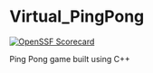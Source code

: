 # Virtual_PingPong
[![OpenSSF Scorecard](https://api.securityscorecards.dev/projects/github.com/{LanguageCodem}/{}/badge)](https://securityscorecards.dev/viewer/?uri=github.com/{owner}/{repo})

Ping Pong game built using C++

